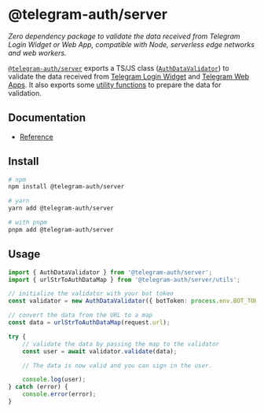 # @telegram-auth/server

_Zero dependency package to validate the data received from Telegram Login Widget or Web App, compatible with Node, serverless edge networks and web workers._

[`@telegram-auth/server`](https://www.npmjs.com/package/@telegram-auth/server) exports a TS/JS class ([`AuthDataValidator`](./docs/classes/AuthDataValidator.md)) to validate the data received from [Telegram Login Widget](https://core.telegram.org/widgets/login#checking-authorization) and [Telegram Web Apps](https://core.telegram.org/bots/webapps#validating-data-received-via-the-web-app).
It also exports some [utility functions](./docs/README.md#functions) to prepare the data for validation.

## Documentation

- [Reference](./docs/README.md)

## Install

```sh
# npm
npm install @telegram-auth/server

# yarn
yarn add @telegram-auth/server

# with pnpm
pnpm add @telegram-auth/server
```

## Usage

<!-- prettier-ignore -->
```ts title=validate.ts
import { AuthDataValidator } from '@telegram-auth/server';
import { urlStrToAuthDataMap } from '@telegram-auth/server/utils';

// initialize the validator with your bot token
const validator = new AuthDataValidator({ botToken: process.env.BOT_TOKEN });

// convert the data from the URL to a map
const data = urlStrToAuthDataMap(request.url);

try {
    // validate the data by passing the map to the validator
    const user = await validator.validate(data);

    // The data is now valid and you can sign in the user.

    console.log(user);
} catch (error) {
    console.error(error);
}
```
